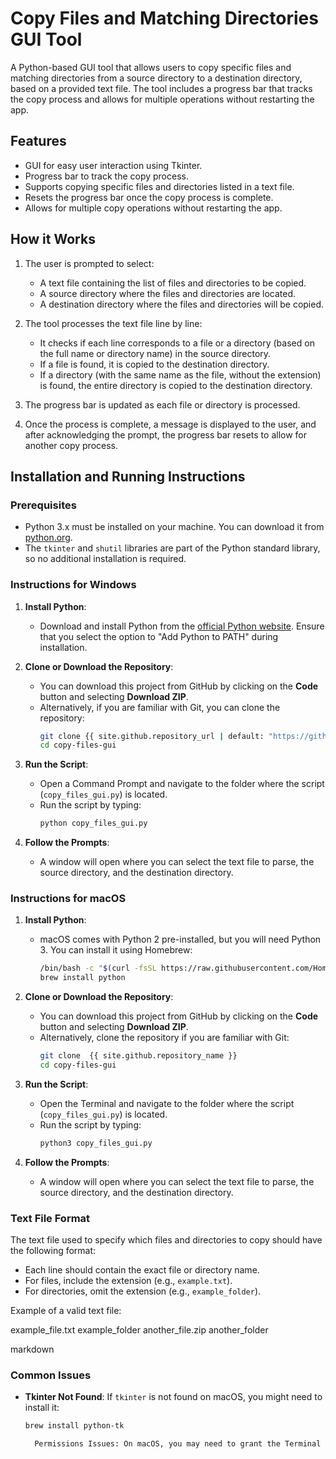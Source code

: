 # Copy Files and Matching Directories GUI Tool

A Python-based GUI tool that allows users to copy specific files and matching directories from a source directory to a destination directory, based on a provided text file. The tool includes a progress bar that tracks the copy process and allows for multiple operations without restarting the app.

## Features
- GUI for easy user interaction using Tkinter.
- Progress bar to track the copy process.
- Supports copying specific files and directories listed in a text file.
- Resets the progress bar once the copy process is complete.
- Allows for multiple copy operations without restarting the app.

## How it Works
1. The user is prompted to select:
   - A text file containing the list of files and directories to be copied.
   - A source directory where the files and directories are located.
   - A destination directory where the files and directories will be copied.
   
2. The tool processes the text file line by line:
   - It checks if each line corresponds to a file or a directory (based on the full name or directory name) in the source directory.
   - If a file is found, it is copied to the destination directory.
   - If a directory (with the same name as the file, without the extension) is found, the entire directory is copied to the destination directory.
   
3. The progress bar is updated as each file or directory is processed.

4. Once the process is complete, a message is displayed to the user, and after acknowledging the prompt, the progress bar resets to allow for another copy process.

## Installation and Running Instructions

### Prerequisites
- Python 3.x must be installed on your machine. You can download it from [python.org](https://www.python.org/downloads/).
- The `tkinter` and `shutil` libraries are part of the Python standard library, so no additional installation is required.

### Instructions for Windows

1. **Install Python**:
   - Download and install Python from the [official Python website](https://www.python.org/downloads/). Ensure that you select the option to "Add Python to PATH" during installation.

2. **Clone or Download the Repository**:
   - You can download this project from GitHub by clicking on the **Code** button and selecting **Download ZIP**.
   - Alternatively, if you are familiar with Git, you can clone the repository:
     ```bash
     git clone {{ site.github.repository_url | default: "https://github.com/SEU_USUARIO/copy-files-gui.git" }}
     cd copy-files-gui
     ```

3. **Run the Script**:
   - Open a Command Prompt and navigate to the folder where the script (`copy_files_gui.py`) is located.
   - Run the script by typing:
     ```bash
     python copy_files_gui.py
     ```

4. **Follow the Prompts**:
   - A window will open where you can select the text file to parse, the source directory, and the destination directory.

### Instructions for macOS

1. **Install Python**:
   - macOS comes with Python 2 pre-installed, but you will need Python 3. You can install it using Homebrew:
     ```bash
     /bin/bash -c "$(curl -fsSL https://raw.githubusercontent.com/Homebrew/install/HEAD/install.sh)"
     brew install python
     ```

2. **Clone or Download the Repository**:
   - You can download this project from GitHub by clicking on the **Code** button and selecting **Download ZIP**.
   - Alternatively, clone the repository if you are familiar with Git:
     ```bash
     git clone  {{ site.github.repository_name }}
     cd copy-files-gui
     ```

3. **Run the Script**:
   - Open the Terminal and navigate to the folder where the script (`copy_files_gui.py`) is located.
   - Run the script by typing:
     ```bash
     python3 copy_files_gui.py
     ```

4. **Follow the Prompts**:
   - A window will open where you can select the text file to parse, the source directory, and the destination directory.

### Text File Format
The text file used to specify which files and directories to copy should have the following format:

- Each line should contain the exact file or directory name.
- For files, include the extension (e.g., `example.txt`).
- For directories, omit the extension (e.g., `example_folder`).

Example of a valid text file:

example_file.txt example_folder another_file.zip another_folder

markdown


### Common Issues

- **Tkinter Not Found**: If `tkinter` is not found on macOS, you might need to install it:
  ```bash
  brew install python-tk

    Permissions Issues: On macOS, you may need to grant the Terminal full disk access in your Security & Privacy settings if you encounter permissions errors when selecting directories.
    
